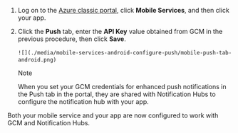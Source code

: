 
1. Log on to the [Azure classic portal](https://manage.windowsazure.com/), click **Mobile Services**, and then click your app.
2. Click the **Push** tab, enter the **API Key** value obtained from GCM in the previous procedure, then click **Save**.
   
       ![](./media/mobile-services-android-configure-push/mobile-push-tab-android.png)
   
   > [!NOTE]
   > When you set your GCM credentials for enhanced push notifications in the Push tab in the portal, they are shared with Notification Hubs to configure the notification hub with your app.
   > 
   > 

Both your mobile service and your app are now configured to work with GCM and Notification Hubs. 

